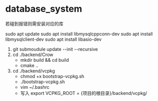 # database_system

若碰到报错则需安装对应的库

sudo apt update
sudo apt install libmysqlcppconn-dev
sudo apt install libmysqlclient-dev
sudo apt install libasio-dev

1. git submoudule update --init --recursive
2. cd ./backend/Crow
   - mkdir build && cd build
   - cmake ..
3. cd ./backend/vcpkg
   - chmod +x bootstrap-vcpkg.sh
   - ./bootstrap-vcpkg.sh
   - vim ~/.bashrc
   - 写入 export VCPKG_ROOT = {项目的根目录}/backend/vcpkg/
